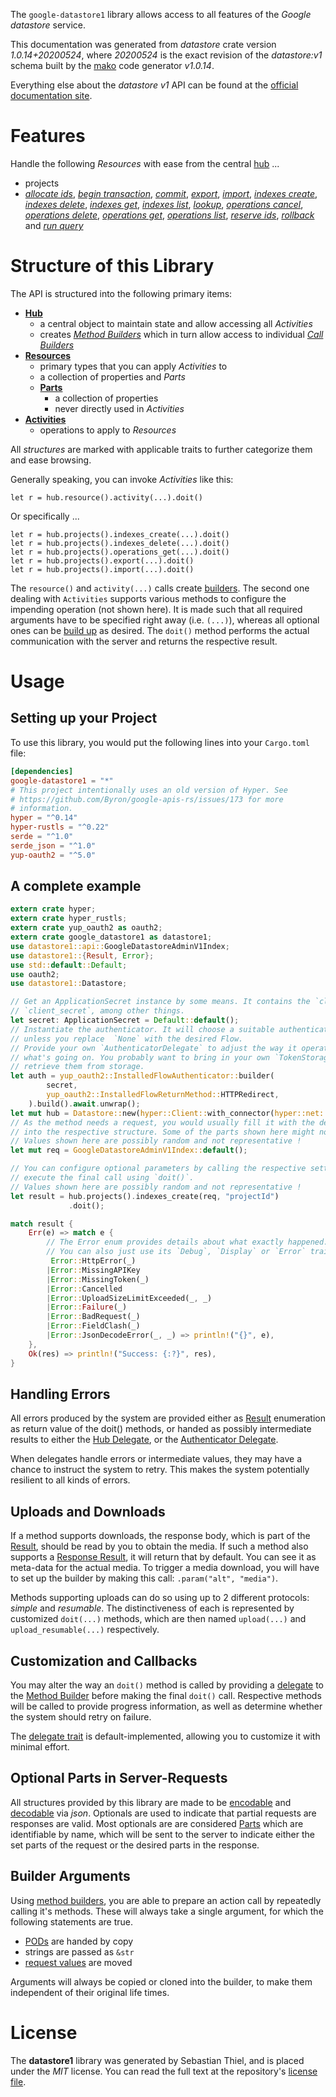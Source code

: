<!---
DO NOT EDIT !
This file was generated automatically from 'src/mako/api/README.md.mako'
DO NOT EDIT !
-->
The `google-datastore1` library allows access to all features of the *Google datastore* service.

This documentation was generated from *datastore* crate version *1.0.14+20200524*, where *20200524* is the exact revision of the *datastore:v1* schema built by the [mako](http://www.makotemplates.org/) code generator *v1.0.14*.

Everything else about the *datastore* *v1* API can be found at the
[official documentation site](https://cloud.google.com/datastore/).
# Features

Handle the following *Resources* with ease from the central [hub](https://docs.rs/google-datastore1/1.0.14+20200524/google_datastore1/Datastore) ... 

* projects
 * [*allocate ids*](https://docs.rs/google-datastore1/1.0.14+20200524/google_datastore1/api::ProjectAllocateIdCall), [*begin transaction*](https://docs.rs/google-datastore1/1.0.14+20200524/google_datastore1/api::ProjectBeginTransactionCall), [*commit*](https://docs.rs/google-datastore1/1.0.14+20200524/google_datastore1/api::ProjectCommitCall), [*export*](https://docs.rs/google-datastore1/1.0.14+20200524/google_datastore1/api::ProjectExportCall), [*import*](https://docs.rs/google-datastore1/1.0.14+20200524/google_datastore1/api::ProjectImportCall), [*indexes create*](https://docs.rs/google-datastore1/1.0.14+20200524/google_datastore1/api::ProjectIndexeCreateCall), [*indexes delete*](https://docs.rs/google-datastore1/1.0.14+20200524/google_datastore1/api::ProjectIndexeDeleteCall), [*indexes get*](https://docs.rs/google-datastore1/1.0.14+20200524/google_datastore1/api::ProjectIndexeGetCall), [*indexes list*](https://docs.rs/google-datastore1/1.0.14+20200524/google_datastore1/api::ProjectIndexeListCall), [*lookup*](https://docs.rs/google-datastore1/1.0.14+20200524/google_datastore1/api::ProjectLookupCall), [*operations cancel*](https://docs.rs/google-datastore1/1.0.14+20200524/google_datastore1/api::ProjectOperationCancelCall), [*operations delete*](https://docs.rs/google-datastore1/1.0.14+20200524/google_datastore1/api::ProjectOperationDeleteCall), [*operations get*](https://docs.rs/google-datastore1/1.0.14+20200524/google_datastore1/api::ProjectOperationGetCall), [*operations list*](https://docs.rs/google-datastore1/1.0.14+20200524/google_datastore1/api::ProjectOperationListCall), [*reserve ids*](https://docs.rs/google-datastore1/1.0.14+20200524/google_datastore1/api::ProjectReserveIdCall), [*rollback*](https://docs.rs/google-datastore1/1.0.14+20200524/google_datastore1/api::ProjectRollbackCall) and [*run query*](https://docs.rs/google-datastore1/1.0.14+20200524/google_datastore1/api::ProjectRunQueryCall)




# Structure of this Library

The API is structured into the following primary items:

* **[Hub](https://docs.rs/google-datastore1/1.0.14+20200524/google_datastore1/Datastore)**
    * a central object to maintain state and allow accessing all *Activities*
    * creates [*Method Builders*](https://docs.rs/google-datastore1/1.0.14+20200524/google_datastore1/client::MethodsBuilder) which in turn
      allow access to individual [*Call Builders*](https://docs.rs/google-datastore1/1.0.14+20200524/google_datastore1/client::CallBuilder)
* **[Resources](https://docs.rs/google-datastore1/1.0.14+20200524/google_datastore1/client::Resource)**
    * primary types that you can apply *Activities* to
    * a collection of properties and *Parts*
    * **[Parts](https://docs.rs/google-datastore1/1.0.14+20200524/google_datastore1/client::Part)**
        * a collection of properties
        * never directly used in *Activities*
* **[Activities](https://docs.rs/google-datastore1/1.0.14+20200524/google_datastore1/client::CallBuilder)**
    * operations to apply to *Resources*

All *structures* are marked with applicable traits to further categorize them and ease browsing.

Generally speaking, you can invoke *Activities* like this:

```Rust,ignore
let r = hub.resource().activity(...).doit()
```

Or specifically ...

```ignore
let r = hub.projects().indexes_create(...).doit()
let r = hub.projects().indexes_delete(...).doit()
let r = hub.projects().operations_get(...).doit()
let r = hub.projects().export(...).doit()
let r = hub.projects().import(...).doit()
```

The `resource()` and `activity(...)` calls create [builders][builder-pattern]. The second one dealing with `Activities` 
supports various methods to configure the impending operation (not shown here). It is made such that all required arguments have to be 
specified right away (i.e. `(...)`), whereas all optional ones can be [build up][builder-pattern] as desired.
The `doit()` method performs the actual communication with the server and returns the respective result.

# Usage

## Setting up your Project

To use this library, you would put the following lines into your `Cargo.toml` file:

```toml
[dependencies]
google-datastore1 = "*"
# This project intentionally uses an old version of Hyper. See
# https://github.com/Byron/google-apis-rs/issues/173 for more
# information.
hyper = "^0.14"
hyper-rustls = "^0.22"
serde = "^1.0"
serde_json = "^1.0"
yup-oauth2 = "^5.0"
```

## A complete example

```Rust
extern crate hyper;
extern crate hyper_rustls;
extern crate yup_oauth2 as oauth2;
extern crate google_datastore1 as datastore1;
use datastore1::api::GoogleDatastoreAdminV1Index;
use datastore1::{Result, Error};
use std::default::Default;
use oauth2;
use datastore1::Datastore;

// Get an ApplicationSecret instance by some means. It contains the `client_id` and 
// `client_secret`, among other things.
let secret: ApplicationSecret = Default::default();
// Instantiate the authenticator. It will choose a suitable authentication flow for you, 
// unless you replace  `None` with the desired Flow.
// Provide your own `AuthenticatorDelegate` to adjust the way it operates and get feedback about 
// what's going on. You probably want to bring in your own `TokenStorage` to persist tokens and
// retrieve them from storage.
let auth = yup_oauth2::InstalledFlowAuthenticator::builder(
        secret,
        yup_oauth2::InstalledFlowReturnMethod::HTTPRedirect,
    ).build().await.unwrap();
let mut hub = Datastore::new(hyper::Client::with_connector(hyper::net::HttpsConnector::new(hyper_rustls::TlsClient::new())), auth);
// As the method needs a request, you would usually fill it with the desired information
// into the respective structure. Some of the parts shown here might not be applicable !
// Values shown here are possibly random and not representative !
let mut req = GoogleDatastoreAdminV1Index::default();

// You can configure optional parameters by calling the respective setters at will, and
// execute the final call using `doit()`.
// Values shown here are possibly random and not representative !
let result = hub.projects().indexes_create(req, "projectId")
             .doit();

match result {
    Err(e) => match e {
        // The Error enum provides details about what exactly happened.
        // You can also just use its `Debug`, `Display` or `Error` traits
         Error::HttpError(_)
        |Error::MissingAPIKey
        |Error::MissingToken(_)
        |Error::Cancelled
        |Error::UploadSizeLimitExceeded(_, _)
        |Error::Failure(_)
        |Error::BadRequest(_)
        |Error::FieldClash(_)
        |Error::JsonDecodeError(_, _) => println!("{}", e),
    },
    Ok(res) => println!("Success: {:?}", res),
}

```
## Handling Errors

All errors produced by the system are provided either as [Result](https://docs.rs/google-datastore1/1.0.14+20200524/google_datastore1/client::Result) enumeration as return value of
the doit() methods, or handed as possibly intermediate results to either the 
[Hub Delegate](https://docs.rs/google-datastore1/1.0.14+20200524/google_datastore1/client::Delegate), or the [Authenticator Delegate](https://docs.rs/yup-oauth2/*/yup_oauth2/trait.AuthenticatorDelegate.html).

When delegates handle errors or intermediate values, they may have a chance to instruct the system to retry. This 
makes the system potentially resilient to all kinds of errors.

## Uploads and Downloads
If a method supports downloads, the response body, which is part of the [Result](https://docs.rs/google-datastore1/1.0.14+20200524/google_datastore1/client::Result), should be
read by you to obtain the media.
If such a method also supports a [Response Result](https://docs.rs/google-datastore1/1.0.14+20200524/google_datastore1/client::ResponseResult), it will return that by default.
You can see it as meta-data for the actual media. To trigger a media download, you will have to set up the builder by making
this call: `.param("alt", "media")`.

Methods supporting uploads can do so using up to 2 different protocols: 
*simple* and *resumable*. The distinctiveness of each is represented by customized 
`doit(...)` methods, which are then named `upload(...)` and `upload_resumable(...)` respectively.

## Customization and Callbacks

You may alter the way an `doit()` method is called by providing a [delegate](https://docs.rs/google-datastore1/1.0.14+20200524/google_datastore1/client::Delegate) to the 
[Method Builder](https://docs.rs/google-datastore1/1.0.14+20200524/google_datastore1/client::CallBuilder) before making the final `doit()` call. 
Respective methods will be called to provide progress information, as well as determine whether the system should 
retry on failure.

The [delegate trait](https://docs.rs/google-datastore1/1.0.14+20200524/google_datastore1/client::Delegate) is default-implemented, allowing you to customize it with minimal effort.

## Optional Parts in Server-Requests

All structures provided by this library are made to be [encodable](https://docs.rs/google-datastore1/1.0.14+20200524/google_datastore1/client::RequestValue) and 
[decodable](https://docs.rs/google-datastore1/1.0.14+20200524/google_datastore1/client::ResponseResult) via *json*. Optionals are used to indicate that partial requests are responses 
are valid.
Most optionals are are considered [Parts](https://docs.rs/google-datastore1/1.0.14+20200524/google_datastore1/client::Part) which are identifiable by name, which will be sent to 
the server to indicate either the set parts of the request or the desired parts in the response.

## Builder Arguments

Using [method builders](https://docs.rs/google-datastore1/1.0.14+20200524/google_datastore1/client::CallBuilder), you are able to prepare an action call by repeatedly calling it's methods.
These will always take a single argument, for which the following statements are true.

* [PODs][wiki-pod] are handed by copy
* strings are passed as `&str`
* [request values](https://docs.rs/google-datastore1/1.0.14+20200524/google_datastore1/client::RequestValue) are moved

Arguments will always be copied or cloned into the builder, to make them independent of their original life times.

[wiki-pod]: http://en.wikipedia.org/wiki/Plain_old_data_structure
[builder-pattern]: http://en.wikipedia.org/wiki/Builder_pattern
[google-go-api]: https://github.com/google/google-api-go-client

# License
The **datastore1** library was generated by Sebastian Thiel, and is placed 
under the *MIT* license.
You can read the full text at the repository's [license file][repo-license].

[repo-license]: https://github.com/Byron/google-apis-rsblob/master/LICENSE.md
